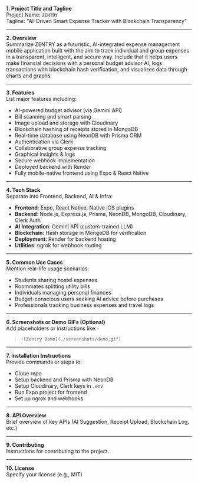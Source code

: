 **1. Project Title and Tagline**  
Project Name: `ZENTRY`  
Tagline: "AI-Driven Smart Expense Tracker with Blockchain Transparency"

---

**2. Overview**  
Summarize ZENTRY as a futuristic, AI-integrated expense management mobile application built with the aim to track individual and group expenses in a transparent, intelligent, and secure way. Include that it helps users make financial decisions with a personal budget advisor AI, logs transactions with blockchain hash verification, and visualizes data through charts and graphs.

---

**3. Features**  
List major features including:
- AI-powered budget advisor (via Gemini API)
- Bill scanning and smart parsing
- Image upload and storage with Cloudinary
- Blockchain hashing of receipts stored in MongoDB
- Real-time database using NeonDB with Prisma ORM
- Authentication via Clerk
- Collaborative group expense tracking
- Graphical insights & logs
- Secure webhook implementation
- Deployed backend with Render
- Fully mobile-native frontend using Expo & React Native

---

**4. Tech Stack**  
Separate into Frontend, Backend, AI & Infra:
- **Frontend**: Expo, React Native, Native iOS plugins
- **Backend**: Node.js, Express.js, Prisma, NeonDB, MongoDB, Cloudinary, Clerk Auth
- **AI Integration**: Gemini API (custom-trained LLM)
- **Blockchain**: Hash storage in MongoDB for verification
- **Deployment**: Render for backend hosting
- **Utilities**: ngrok for webhook routing

---

**5. Common Use Cases**  
Mention real-life usage scenarios:
- Students sharing hostel expenses
- Roommates splitting utility bills
- Individuals managing personal finances
- Budget-conscious users seeking AI advice before purchases
- Professionals tracking business expenses and travel logs

---

**6. Screenshots or Demo GIFs (Optional)**  
Add placeholders or instructions like:  
> `![Zentry Demo](./screenshots/demo.gif)`

---

**7. Installation Instructions**  
Provide commands or steps to:
- Clone repo
- Setup backend and Prisma with NeonDB
- Setup Cloudinary, Clerk keys in `.env`
- Run Expo project for frontend
- Set up ngrok and webhooks

---

**8. API Overview**  
Brief overview of key APIs (AI Suggestion, Receipt Upload, Blockchain Log, etc.)

---

**9. Contributing**  
Instructions for contributing to the project.

---

**10. License**  
Specify your license (e.g., MIT)
